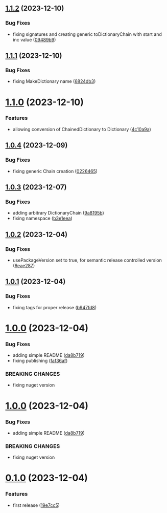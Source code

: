 ## [1.1.2](https://github.com/codibre/dotnet-dictionary-chain/compare/v1.1.1...v1.1.2) (2023-12-10)


### Bug Fixes

* fixing signatures and creating generic toDictionaryChain with start and inc value ([09489b9](https://github.com/codibre/dotnet-dictionary-chain/commit/09489b9e7db73d941566020546df109b8fe9c76b))

## [1.1.1](https://github.com/codibre/dotnet-dictionary-chain/compare/v1.1.0...v1.1.1) (2023-12-10)


### Bug Fixes

* fixing MakeDictionary name ([6824db3](https://github.com/codibre/dotnet-dictionary-chain/commit/6824db30b40d82bc8703512884017f581a7c2193))

# [1.1.0](https://github.com/codibre/dotnet-dictionary-chain/compare/v1.0.4...v1.1.0) (2023-12-10)


### Features

* allowing conversion of ChainedDictionary to Dictionary ([4c10a9a](https://github.com/codibre/dotnet-dictionary-chain/commit/4c10a9aaa88a7f7ce36fc6fc74aa5b6937057885))

## [1.0.4](https://github.com/codibre/dotnet-dictionary-chain/compare/v1.0.3...v1.0.4) (2023-12-09)


### Bug Fixes

* fixing generic Chain creation ([0226465](https://github.com/codibre/dotnet-dictionary-chain/commit/0226465003db79fa9b4b5d1c4787988eaf258cc3))

## [1.0.3](https://github.com/codibre/dotnet-dictionary-chain/compare/v1.0.2...v1.0.3) (2023-12-07)


### Bug Fixes

* adding arbitrary DictionaryChain ([9a8195b](https://github.com/codibre/dotnet-dictionary-chain/commit/9a8195b973d0865962db482fde43025a31d6491a))
* fixing namespace ([b3e1eea](https://github.com/codibre/dotnet-dictionary-chain/commit/b3e1eead900d200e85efb0ad35deaed268d8fc96))

## [1.0.2](https://github.com/codibre/dotnet-dictionary-chain/compare/v1.0.1...v1.0.2) (2023-12-04)


### Bug Fixes

* usePackageVersion set to true, for semantic release controlled version ([6eae287](https://github.com/codibre/dotnet-dictionary-chain/commit/6eae287f56231f3fc77e4c77b8c400ffef5e2733))

## [1.0.1](https://github.com/codibre/dotnet-dictionary-chain/compare/v1.0.0...v1.0.1) (2023-12-04)


### Bug Fixes

* fixing tags for proper release ([b947fd8](https://github.com/codibre/dotnet-dictionary-chain/commit/b947fd8083f6e13b8ad7c9e82999e9061837d260))

# [1.0.0](https://github.com/codibre/dotnet-dictionary-chain/compare/v0.1.0...v1.0.0) (2023-12-04)


### Bug Fixes

* adding simple README ([da8b719](https://github.com/codibre/dotnet-dictionary-chain/commit/da8b71928fc796f114207e13c8fb7258bf8a652b))
* fixing publishing ([faf36af](https://github.com/codibre/dotnet-dictionary-chain/commit/faf36afbaddd8bdb896c30b4db198395ec8ee2c6))


### BREAKING CHANGES

* fixing nuget version

# [1.0.0](https://github.com/codibre/dotnet-dictionary-chain/compare/v0.1.0...v1.0.0) (2023-12-04)


### Bug Fixes

* adding simple README ([da8b719](https://github.com/codibre/dotnet-dictionary-chain/commit/da8b71928fc796f114207e13c8fb7258bf8a652b))


### BREAKING CHANGES

* fixing nuget version

# [0.1.0](https://github.com/codibre/dotnet-dictionary-chain/compare/v0.0.0...v0.1.0) (2023-12-04)


### Features

* first release ([19e7cc5](https://github.com/codibre/dotnet-dictionary-chain/commit/19e7cc587049b9cdfce888963719bb6e883b3a85))
